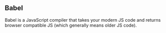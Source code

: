 ## Babel

Babel is a JavaScript compiler that takes your modern JS code and returns browser compatible JS (which generally means older JS code).
